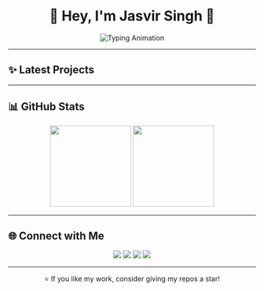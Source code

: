 <h1 align="center">🌸 Hey, I'm Jasvir Singh 🌸</h1>

<p align="center">
  <img src="https://readme-typing-svg.demolab.com?font=Fira+Code&size=22&duration=3000&pause=1000&color=9C27B0&center=true&vCenter=true&width=450&lines=Full+Stack+Developer;Open+Source+Enthusiast;Always+Learning+New+Things" alt="Typing Animation" />
</p>

---

## ✨ Latest Projects  

<!-- DYNAMIC_REPOS:START -->
<!-- DYNAMIC_REPOS:END -->

---

## 📊 GitHub Stats  

<p align="center">
  <img src="https://github-readme-stats.vercel.app/api?username=YOUR_USERNAME&show_icons=true&theme=tokyonight&hide_border=true&border_radius=20" height="165" />
  <img src="https://github-readme-streak-stats.herokuapp.com/?user=YOUR_USERNAME&theme=tokyonight&hide_border=true&border_radius=20" height="165" />
</p>

---

## 🌐 Connect with Me  

<p align="center">
  <a href="https://linkedin.com/in/YOUR_USERNAME"><img src="https://img.shields.io/badge/-LinkedIn-0A66C2?style=flat&logo=Linkedin&logoColor=white" /></a>
  <a href="https://twitter.com/YOUR_USERNAME"><img src="https://img.shields.io/badge/-Twitter-1DA1F2?style=flat&logo=Twitter&logoColor=white" /></a>
  <a href="https://YOUR_PORTFOLIO_URL"><img src="https://img.shields.io/badge/-Portfolio-ff69b4?style=flat&logo=firefox&logoColor=white" /></a>
  <a href="mailto:YOUR_EMAIL"><img src="https://img.shields.io/badge/-Email-D14836?style=flat&logo=Gmail&logoColor=white" /></a>
</p>

---

<p align="center">⭐️ If you like my work, consider giving my repos a star!</p>
